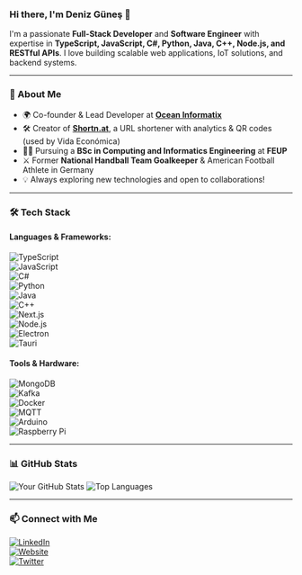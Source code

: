 ### Hi there, I'm Deniz Güneş 🌟

I'm a passionate **Full-Stack Developer** and **Software Engineer** with expertise in **TypeScript, JavaScript, C#, Python, Java, C++, Node.js, and RESTful APIs**. I love building scalable web applications, IoT solutions, and backend systems.

---

### 🚀 About Me
- 🌍 Co-founder & Lead Developer at **[Ocean Informatix](https://oceaninformatix.com)**
- 🛠️ Creator of **[Shortn.at](https://shortn.at)**, a URL shortener with analytics & QR codes (used by Vida Económica)
- 👨‍🎓 Pursuing a **BSc in Computing and Informatics Engineering** at **FEUP**
- ⚔️ Former **National Handball Team Goalkeeper** & American Football Athlete in Germany
- 💡 Always exploring new technologies and open to collaborations!

---

### 🛠 Tech Stack
#### **Languages & Frameworks:**
![TypeScript](https://img.shields.io/badge/-TypeScript-3178C6?style=flat-square&logo=typescript&logoColor=white)  
![JavaScript](https://img.shields.io/badge/-JavaScript-F7DF1E?style=flat-square&logo=javascript&logoColor=black)  
![C#](https://img.shields.io/badge/-C%23-239120?style=flat-square&logo=csharp&logoColor=white)  
![Python](https://img.shields.io/badge/-Python-3776AB?style=flat-square&logo=python&logoColor=white)  
![Java](https://img.shields.io/badge/-Java-007396?style=flat-square&logo=java&logoColor=white)  
![C++](https://img.shields.io/badge/-C%2B%2B-00599C?style=flat-square&logo=c%2B%2B&logoColor=white)  
![Next.js](https://img.shields.io/badge/-Next.js-000000?style=flat-square&logo=nextdotjs&logoColor=white)  
![Node.js](https://img.shields.io/badge/-Node.js-339933?style=flat-square&logo=node.js&logoColor=white)  
![Electron](https://img.shields.io/badge/-Electron-47848F?style=flat-square&logo=electron&logoColor=white)  
![Tauri](https://img.shields.io/badge/-Tauri-FFC131?style=flat-square&logo=tauri&logoColor=black)  

#### **Tools & Hardware:**
![MongoDB](https://img.shields.io/badge/-MongoDB-47A248?style=flat-square&logo=mongodb&logoColor=white)  
![Kafka](https://img.shields.io/badge/-Kafka-231F20?style=flat-square&logo=apachekafka&logoColor=white)  
![Docker](https://img.shields.io/badge/-Docker-2496ED?style=flat-square&logo=docker&logoColor=white)  
![MQTT](https://img.shields.io/badge/-MQTT-660066?style=flat-square&logo=databricks&logoColor=white)  
![Arduino](https://img.shields.io/badge/-Arduino-00979D?style=flat-square&logo=arduino&logoColor=white)  
![Raspberry Pi](https://img.shields.io/badge/-Raspberry%20Pi-A22846?style=flat-square&logo=raspberrypi&logoColor=white)  

---

### 📊 GitHub Stats
![Your GitHub Stats](https://github-readme-stats.vercel.app/api?username=denizlg24&show_icons=true&theme=radical)
![Top Languages](https://github-readme-stats.vercel.app/api/top-langs/?username=denizlg24&layout=compact&theme=radical)

---

### 📫 Connect with Me
[![LinkedIn](https://img.shields.io/badge/-LinkedIn-0077B5?style=flat-square&logo=linkedin&logoColor=white)](https://www.linkedin.com/in/deniz-g%C3%BCnes-068509263/)  
[![Website](https://img.shields.io/badge/-Portfolio-000000?style=flat-square&logo=react&logoColor=white)](https://denizlg24.com)  
[![Twitter](https://img.shields.io/badge/-Twitter-1DA1F2?style=flat-square&logo=twitter&logoColor=white)](https://twitter.com/denizlg24)  


